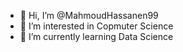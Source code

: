 - 👋 Hi, I’m @MahmoudHassanen99
- 👀 I’m interested in Copmuter Science
- 🌱 I’m currently learning Data Science

<!---
MahmoudHassanen99/MahmoudHassanen99 is a ✨ special ✨ repository because its `README.md` (this file) appears on your GitHub profile.
You can click the Preview link to take a look at your changes.
--->
